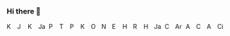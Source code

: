 ### Hi there 👋
<img src="../main/icons/android.svg" alt="Kotlin" width="16" height="16">&nbsp;
<img src="../main/icons/jetpack_compose.svg" alt="Jetpack Compose" width="16" height="16">&nbsp;
<img src="../main/icons/kotlin.svg" alt="Kotlin" width="16" height="16">&nbsp;
<img src="../main/icons/java.svg" alt="Java" width="16" height="16">&nbsp;
<img src="../main/icons/python.svg" alt="Python" width="16" height="16">&nbsp;
<img src="../main/icons/tensorflow.svg" alt="Tensorflow" width="16" height="16">&nbsp;
<img src="../main/icons/pytorch.svg" alt="Pytorch" width="16" height="16">&nbsp;
<img src="../main/icons/keras.svg" alt="Keras" width="16" height="16">&nbsp;
<img src="../main/icons/open_cv.svg" alt="OpenCV" width="16" height="16">&nbsp;
<img src="../main/icons/node_js.svg" alt="Node.js" width="16" height="16">&nbsp;
<img src="../main/icons/express_js.svg" alt="Express.js" width="16" height="16">&nbsp;
<img src="../main/icons/hapi.svg" alt="Hapi" width="16" height="16">&nbsp;
<img src="../main/icons/react.svg" alt="React" width="16" height="16">&nbsp;
<img src="../main/icons/html.svg" alt="HTML" width="16" height="16">&nbsp;
<img src="../main/icons/javascript.svg" alt="JavaScript" width="16" height="16">&nbsp;
<img src="../main/icons/css.svg" alt="CSS" width="16" height="16">&nbsp;
<img src="../main/icons/arduino.svg" alt="Arduino" width="16" height="16">&nbsp;
<img src="../main/icons/arm.svg" alt="ARM" width="16" height="16">&nbsp;
<img src="../main/icons/c_plus_plus.svg" alt="C++" width="16" height="16">&nbsp;
<img src="../main/icons/aws.svg" alt="AWS" width="16" height="16">&nbsp;
<img src="../main/icons/circle_ci.svg" alt="CircleCI" width="16" height="16">&nbsp;

<!--
**ricky-kiva/ricky-kiva** is a ✨ _special_ ✨ repository because its `README.md` (this file) appears on your GitHub profile.

Here are some ideas to get you started:

- 🔭 I’m currently working on ...
- 🌱 I’m currently learning ...
- 👯 I’m looking to collaborate on ...
- 🤔 I’m looking for help with ...
- 💬 Ask me about ...
- 📫 How to reach me: ...
- 😄 Pronouns: ...
- ⚡ Fun fact: ...
-->
